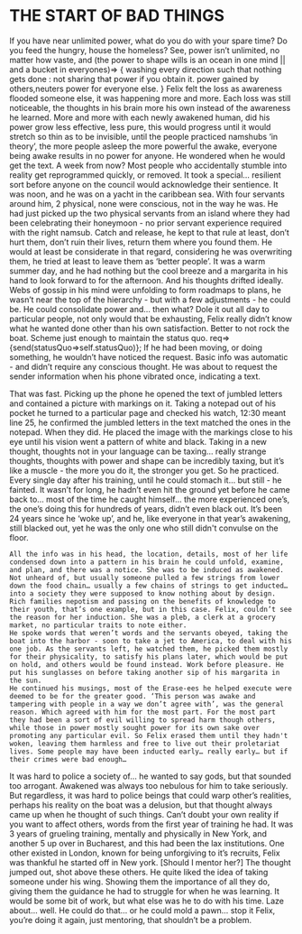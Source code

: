 # THE START OF BAD THINGS


If you have near unlimited power, what do you do with your spare time? Do you feed the hungry, house the homeless? See, power isn’t unlimited, no matter how vaste, and 
(the power to shape wills is an ocean in one mind || and a bucket in everyones)=> 
{
washing every direction such that nothing gets done 
	: 
not sharing that power if you obtain it. power gained by others,neuters power for everyone else.
}
	Felix felt the loss as awareness flooded someone else, it was happening more and more. Each loss was still noticeable, the thoughts in his brain more his own instead of the awareness he learned. More and more with each newly awakened human, did his power grow less effective, less pure, this would progress until it would stretch so thin as to be invisible, until the people practiced namshubs ‘in theory’, the more people asleep the more powerful the awake, everyone being awake results in no power for anyone. He wondered when he would get the text. A week from now? Most people who accidentally stumble into reality get reprogrammed quickly, or removed. It took a special… resilient sort before anyone on the council would acknowledge their sentience.
	It was noon, and he was on a yacht in the caribbean sea. With four servants around him, 2 physical, none were conscious, not in the way he was. He had just picked up the two physical servants from an island where they had been celebrating their honeymoon - no prior servant experience required with the right namsub. Catch and release, he kept to that rule at least, don’t hurt them, don’t ruin their lives, return them where you found them. He would at least be considerate in that regard, considering he was overwriting them, he tried at least to leave them as ‘better people’.
	It was a warm summer day, and he had nothing but the cool breeze and a margarita in his hand to look forward to for the afternoon. And his thoughts drifted ideally. Webs of gossip in his mind were unfolding to form roadmaps to plans, he wasn’t near the top of the hierarchy - but with a few adjustments - he could be. He could consolidate power and… then what?  Dole it out all day to particular people, not only would that be exhausting, Felix really didn’t know what he wanted done other than his own satisfaction. Better to not rock the boat. Scheme just enough to maintain the status quo.
	req=>{send(statusQuo=>self.statusQuo)};
	If he had been moving, or doing something, he wouldn’t have noticed the request. Basic info was automatic - and didn’t require any conscious thought. He was about to request the sender information when his phone vibrated once, indicating a text. 

That was fast. Picking up the phone he opened the text  of jumbled letters and contained a picture with markings on it. Taking a notepad out of his pocket he turned to a particular page and checked his watch, 12:30 meant line 25, he confirmed the jumbled letters in the text matched the ones in the notepad. When they did. He placed the image with the markings close to his eye until his vision went a pattern of white and black.
	Taking in a new thought, thoughts not in your language can be taxing… really strange thoughts, thoughts with power and shape can be incredibly taxing, but it’s like a muscle - the more you do it, the stronger you get. So he practiced. Every single day after his training, until he could stomach it… but still - he fainted.
It wasn’t for long, he hadn’t even hit the ground yet before he came back to… most of the time he caught himself... the more experienced one’s, the one’s doing this for hundreds of years, didn’t even black out. It’s been 24 years since he ‘woke up’, and he, like everyone in that year’s awakening, still blacked out, yet he was the only one who still didn't convulse on the floor.

	All the info was in his head, the location, details, most of her life condensed down into a pattern in his brain he could unfold, examine, and plan, and there was a notice. She was to be induced as awakened. Not unheard of, but usually someone pulled a few strings from lower down the food chain… usually a few chains of strings to get inducted… into a society they were supposed to know nothing about by design. Rich families nepotism and passing on the benefits of knowledge to their youth, that’s one example, but in this case. Felix, couldn’t see the reason for her induction. She was a pleb, a clerk at a grocery market, no particular traits to note either.
	He spoke words that weren’t words and the servants obeyed, taking the boat into the harbor - soon to take a jet to America, to deal with his one job. As the servants left, he watched them, he picked them mostly for their physicality, to satisfy his plans later, which would be put on hold, and others would be found instead. Work before pleasure. He put his sunglasses on before taking another sip of his margarita in the sun.
	He continued his musings, most of the Erase-ees he helped execute were deemed to be for the greater good. ‘This person was awake and tampering with people in a way we don’t agree with’, was the general reason. Which agreed with him for the most part. For the most part they had been a sort of evil willing to spread harm though others, while those in power mostly sought power for its own sake over promoting any particular evil. So Felix erased them until they hadn't woken, leaving them harmless and free to live out their proletariat lives. Some people may have been inducted early… really early… but if their crimes were bad enough…
 It was hard to police a society of… he wanted to say gods, but that sounded too arrogant. Awakened was always too nebulous for him to take seriously. But regardless, it was hard to police beings that could warp other’s realities, perhaps his reality on the boat was a delusion, but that thought always came up when he thought of such things. Can’t doubt your own reality if you want to affect others, words from the first year of training he had. It was 3 years of grueling training, mentally and physically in New York, and another 5 up over in Bucharest, and this had been the lax institutions. One other existed in London, known for being unforgiving to it’s recruits, Felix was thankful he started off in New york.
[Should I mentor her?]
The thought jumped out, shot above these others. He quite liked the idea of taking someone under his wing. Showing them the importance of all they do, giving them the guidance he had to struggle for when he was learning. It would be some bit of work, but what else was he to do with his time. Laze about… well. He could do that… or he could mold a pawn… stop it Felix, you’re doing it again, just mentoring, that shouldn’t be a problem.
